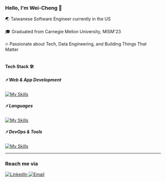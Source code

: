 ### Hello, I'm Wei-Cheng 👋  

<p>
🌏 Taiwanese Software Engineer currently in the US <br></br>
🎓 Graduated from Carnegie Mellon University, MISM'23 <br></br>
🔥 Passionate about Tech, Data Engineering, and Building Things That Matter <br></br>
</p>


#### Tech Stack 🛠️  

<h5>⚡ Web & App Development </h5> 

[![My Skills](https://skillicons.dev/icons?i=django,nest,express,react,vue,nodejs,electron,mysql,postgres,mongodb&perline=10)](https://skillicons.dev)

<h5>⚡ Languages </h5> 

[![My Skills](https://skillicons.dev/icons?i=py,java,js,typescript,go&perline=10)](https://skillicons.dev)

<h5>⚡ DevOps & Tools </h5> 

[![My Skills](https://skillicons.dev/icons?i=git,docker,kubernetes,heroku,aws,postman,githubactions,elasticsearch,redis&perline=10)](https://skillicons.dev)


---
### Reach me via
<p>
	<a href="https://www.linkedin.com/in/weichengh/">
		<img alt="LinkedIn" src="https://img.shields.io/badge/LinkedIn-0077B5?style=for-the-badge&logo=linkedin&logoColor=white" />
	</a>
	<a href="mailto:andywh1996@gmail.com">
		<img alt="Email" src="https://img.shields.io/badge/Gmail-D14836?style=for-the-badge&logo=gmail&logoColor=white"/>
	</a>
</p>
